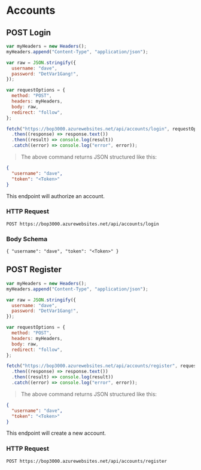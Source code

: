 # Accounts

<!--- GET --->

<!--- POST --->

## POST Login

```javascript
var myHeaders = new Headers();
myHeaders.append("Content-Type", "application/json");

var raw = JSON.stringify({
  username: "dave",
  password: "DetVar1Gang!",
});

var requestOptions = {
  method: "POST",
  headers: myHeaders,
  body: raw,
  redirect: "follow",
};

fetch("https://bop3000.azurewebsites.net/api/accounts/login", requestOptions)
  .then((response) => response.text())
  .then((result) => console.log(result))
  .catch((error) => console.log("error", error));
```

> The above command returns JSON structured like this:

```json
{
  "username": "dave",
  "token": "<Token>"
}
```

This endpoint will authorize an account.

### HTTP Request

`POST https://bop3000.azurewebsites.net/api/accounts/login`

### Body Schema

`{ "username": "dave", "token": "<Token>" }`

## POST Register

```javascript
var myHeaders = new Headers();
myHeaders.append("Content-Type", "application/json");

var raw = JSON.stringify({
  username: "dave",
  password: "DetVar1Gang!",
});

var requestOptions = {
  method: "POST",
  headers: myHeaders,
  body: raw,
  redirect: "follow",
};

fetch("https://bop3000.azurewebsites.net/api/accounts/register", requestOptions)
  .then((response) => response.text())
  .then((result) => console.log(result))
  .catch((error) => console.log("error", error));
```

> The above command returns JSON structured like this:

```json
{
  "username": "dave",
  "token": "<Token>"
}
```

This endpoint will create a new account.

### HTTP Request

`POST https://bop3000.azurewebsites.net/api/accounts/register`

<!--- PUT --->

<!--- DELETE --->
